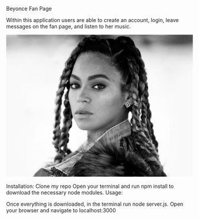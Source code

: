 Beyonce Fan Page

Within this application users are able to create an account, login, leave messages on the fan page, and listen to her music.

![alt tag](public/img/beyonce.jpeg)

Installation:
Clone my repo
<space><space>
Open your terminal and run npm install to download the necessary node modules.
<space>
Usage:

Once everything is downloaded, in the terminal run node server.js.
Open your browser and navigate to localhost:3000
